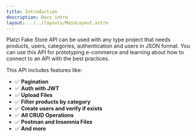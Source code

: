 ```yaml
---
title: Introduction
description: Docs intro
layout: ../../layouts/MainLayout.astro
---
```


Platzi Fake Store API can be used with any type project that needs products, users, categories, authentication and users in JSON format. You can use this API for prototyping e-commerce and learning about how to connect to an API with the best practices.

This API includes features like:

- ✅ **Pagination**
- ✅ **Auth with JWT**
- ✅ **Upload Files**
- ✅ **Filter products by category**
- ✅ **Create users and verify if exists**
- ✅ **All CRUD Operations**
- ✅ **Postman and Insomnia Files**
- ✅ **And more**
